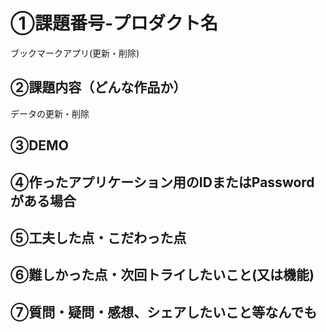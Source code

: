 
# ①課題番号-プロダクト名

ブックマークアプリ(更新・削除)

## ②課題内容（どんな作品か）

データの更新・削除

## ③DEMO



## ④作ったアプリケーション用のIDまたはPasswordがある場合



## ⑤工夫した点・こだわった点



## ⑥難しかった点・次回トライしたいこと(又は機能)



## ⑦質問・疑問・感想、シェアしたいこと等なんでも
